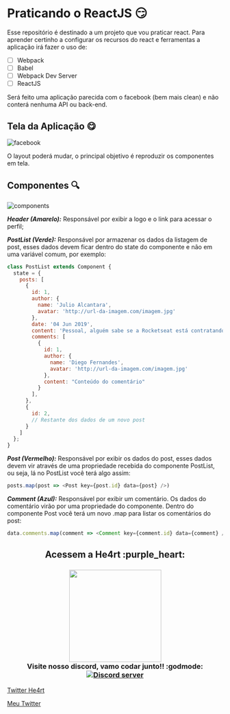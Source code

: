 # Praticando o ReactJS :smirk:

Esse repositório é destinado a um projeto que vou praticar react. Para aprender certinho a configurar os recursos do react e ferramentas a aplicação irá fazer o uso de: 

- [ ] Webpack
- [ ] Babel
- [ ] Webpack Dev Server 
- [ ] ReactJS

Será feito uma aplicação parecida com o facebook (bem mais clean) e não conterá nenhuma API ou back-end.

## Tela da Aplicação :yum:

![facebook](https://user-images.githubusercontent.com/44484286/65561745-fe970f80-df19-11e9-80a8-e74cfaaff821.png)

O layout poderá mudar, o principal objetivo é reproduzir os componentes em tela.

## Componentes :mag:

![components](https://user-images.githubusercontent.com/44484286/65561848-59c90200-df1a-11e9-9b4d-44a65605d318.png)

**_Header (Amarelo):_** Responsável por exibir a logo e o link para acessar o perfil;

**_PostList (Verde):_** Responsável por armazenar os dados da listagem de post, esses dados devem ficar dentro do state do componente e não em uma variável comum, por exemplo:

```js
class PostList extends Component {
  state = {
    posts: [
      {
        id: 1,
        author: {
          name: 'Julio Alcantara',
          avatar: 'http://url-da-imagem.com/imagem.jpg'
        },
        date: '04 Jun 2019',
        content: 'Pessoal, alguém sabe se a Rocketseat está contratando?',
        comments: [
          {
            id: 1,
            author: {
              name: 'Diego Fernandes',
              avatar: 'http://url-da-imagem.com/imagem.jpg'
            },
            content: "Conteúdo do comentário"
          }
        ],
      },
      {
        id: 2,
        // Restante dos dados de um novo post
      }
    ]
  };
}
```

**_Post (Vermelho):_** Responsável por exibir os dados do post, esses dados devem vir através de uma propriedade recebida do componente PostList, ou seja, lá no PostList você terá algo assim:

```js
posts.map(post => <Post key={post.id} data={post} />)
```

**_Comment (Azul):_** Responsável por exibir um comentário. Os dados do comentário virão por uma propriedade do componente. Dentro do componente Post você terá um novo .map para listar os comentários do post:

```js
data.comments.map(comment => <Comment key={comment.id} data={comment} />)
```

<h2 align="center">
  Acessem a He4rt :purple_heart:
</h2>

<h3 align="center">
  <img src="https://heartdevs.com/wp-content/uploads/2018/12/logo.png" width="215"><br>
    Visite nosso discord, vamo codar junto!! :godmode:
	<a href="https://discord.io/He4rt" target="_blank">
	<img src="https://discordapp.com/api/guilds/452926217558163456/embed.png" alt="Discord server"/></a><br>
</h3>

[Twitter He4rt](https://twitter.com/He4rtDevs)

[Meu Twitter](https://twitter.com/m7AeiHe4rt)
